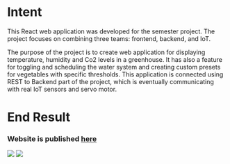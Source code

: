 # Intent
This React web application was developed for the semester project. The project focuses on combining three teams: frontend, backend, and IoT. 

The purpose of the project is to create web application for displaying temperature, humidity and Co2 levels in a greenhouse. It has also a feature for toggling and scheduling the water system and creating custom presets for vegetables with specific thresholds. This application is connected using REST to Backend part of the project, which is eventually communicating with real IoT sensors and servo motor.

# End Result
<h3>Website is published <a href="https://ham222.github.io/greenhouse-frontend/#/login">here</a></h3>

<img 
     src="https://github.com/Davidek776/greenhouse-frontend/assets/62095094/0a4a3764-3f0a-4cc4-931c-4db2e51d1119">
<img 
     src="https://github.com/Davidek776/greenhouse-frontend/assets/62095094/c9423842-fdea-4e15-bce5-f37315c1e3f2">
